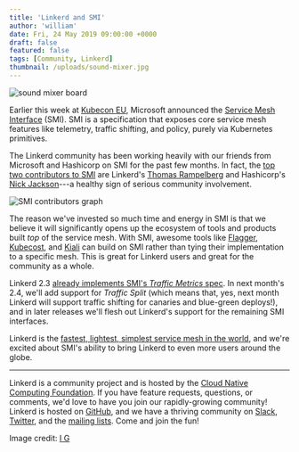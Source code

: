```yaml
---
title: 'Linkerd and SMI'
author: 'william'
date: Fri, 24 May 2019 09:00:00 +0000
draft: false
featured: false
tags: [Community, Linkerd]
thumbnail: /uploads/sound-mixer.jpg
---
```


![sound mixer board](/uploads/sound-mixer.jpg)

Earlier this week at [Kubecon
EU](https://events.linuxfoundation.org/events/kubecon-cloudnativecon-europe-2019/),
Microsoft announced the [Service Mesh Interface](https://smi-spec.io) (SMI).
SMI is a specification that exposes core service mesh features like telemetry,
traffic shifting, and policy, purely via Kubernetes primitives.

The Linkerd community has been working heavily with our friends from Microsoft
and Hashicorp on SMI for the past few months. In fact, the [top two
contributors to SMI](https://github.com/deislabs/smi-spec/graphs/contributors)
are Linkerd's [Thomas Rampelberg](https://github.com/grampelberg) and
Hashicorp's [Nick Jackson](https://github.com/nicholasjackson)---a healthy sign
of serious community involvement.

![SMI contributors graph](/images/smi-contributors.png)

The reason we've invested so much time and energy in SMI is that we believe it
will significantly opens up the ecosystem of tools and products built _top_ of
the service mesh. With SMI, awesome tools like
[Flagger](https://github.com/weaveworks/flagger),
[Kubecost](https://kubecost.com/), and [Kiali](https://www.kiali.io/) can build
on SMI rather than tying their implementation to a specific mesh. This is great
for Linkerd users and great for the community as a whole.

Linkerd 2.3 [already implements SMI's _Traffic Metrics_
spec](https://github.com/deislabs/smi-metrics). In next month's 2.4, we'll add
support for _Traffic Split_ (which means that, yes, next month Linkerd will
support traffic shifting for canaries and blue-green deploys!), and in later
releases we'll flesh out Linkerd's support for the remaining SMI interfaces.

Linkerd is the [fastest, lightest, simplest service mesh in the
world](/2019/05/18/linkerd-benchmarks/), and we're excited
about SMI's ability to bring Linkerd to even more users around the globe.

---

Linkerd is a community project and is hosted by the [Cloud Native Computing
Foundation](https://cncf.io). If you have feature requests, questions, or
comments, we'd love to have you join our rapidly-growing community! Linkerd is
hosted on [GitHub](https://github.com/linkerd/), and we have a thriving
community on [Slack](https://slack.linkerd.io),
[Twitter](https://twitter.com/linkerd), and the [mailing
lists](https://linkerd.io/2/get-involved/). Come and join the fun!

Image credit: [I G](https://www.flickr.com/photos/qubodup/)

